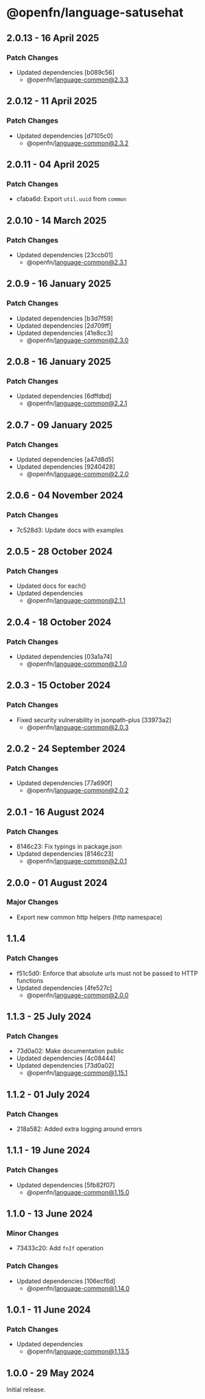 # @openfn/language-satusehat

## 2.0.13 - 16 April 2025

### Patch Changes

* Updated dependencies \[b089c56]
  * @openfn/language-common@2.3.3

## 2.0.12 - 11 April 2025

### Patch Changes

* Updated dependencies \[d7105c0]
  * @openfn/language-common@2.3.2

## 2.0.11 - 04 April 2025

### Patch Changes

* cfaba6d: Export `util.uuid` from `common`

## 2.0.10 - 14 March 2025

### Patch Changes

* Updated dependencies \[23ccb01]
  * @openfn/language-common@2.3.1

## 2.0.9 - 16 January 2025

### Patch Changes

* Updated dependencies \[b3d7f59]
* Updated dependencies \[2d709ff]
* Updated dependencies \[41e8cc3]
  * @openfn/language-common@2.3.0

## 2.0.8 - 16 January 2025

### Patch Changes

* Updated dependencies \[6dffdbd]
  * @openfn/language-common@2.2.1

## 2.0.7 - 09 January 2025

### Patch Changes

* Updated dependencies \[a47d8d5]
* Updated dependencies \[9240428]
  * @openfn/language-common@2.2.0

## 2.0.6 - 04 November 2024

### Patch Changes

* 7c528d3: Update docs with examples

## 2.0.5 - 28 October 2024

### Patch Changes

* Updated docs for each()
* Updated dependencies
  * @openfn/language-common@2.1.1

## 2.0.4 - 18 October 2024

### Patch Changes

* Updated dependencies \[03a1a74]
  * @openfn/language-common@2.1.0

## 2.0.3 - 15 October 2024

### Patch Changes

* Fixed security vulnerability in jsonpath-plus \[33973a2]
  * @openfn/language-common@2.0.3

## 2.0.2 - 24 September 2024

### Patch Changes

* Updated dependencies \[77a690f]
  * @openfn/language-common@2.0.2

## 2.0.1 - 16 August 2024

### Patch Changes

* 8146c23: Fix typings in package.json
* Updated dependencies \[8146c23]
  * @openfn/language-common@2.0.1

## 2.0.0 - 01 August 2024

### Major Changes

* Export new common http helpers (http namespace)

## 1.1.4

### Patch Changes

* f51c5d0: Enforce that absolute urls must not be passed to HTTP functions
* Updated dependencies \[4fe527c]
  * @openfn/language-common@2.0.0

## 1.1.3 - 25 July 2024

### Patch Changes

* 73d0a02: Make documentation public
* Updated dependencies \[4c08444]
* Updated dependencies \[73d0a02]
  * @openfn/language-common@1.15.1

## 1.1.2 - 01 July 2024

### Patch Changes

* 218a582: Added extra logging around errors

## 1.1.1 - 19 June 2024

### Patch Changes

* Updated dependencies \[5fb82f07]
  * @openfn/language-common@1.15.0

## 1.1.0 - 13 June 2024

### Minor Changes

* 73433c20: Add `fnIf` operation

### Patch Changes

* Updated dependencies \[106ecf6d]
  * @openfn/language-common@1.14.0

## 1.0.1 - 11 June 2024

### Patch Changes

* Updated dependencies
  * @openfn/language-common@1.13.5

## 1.0.0 - 29 May 2024

Initial release.
